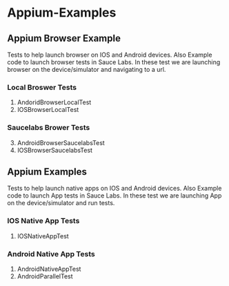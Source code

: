 # Appium-Examples

## Appium Browser Example 
Tests to help launch browser on IOS and Android devices. 
Also Example code to launch browser tests in Sauce Labs. 
In these test we are launching browser on the device/simulator and navigating to a url.
  ### Local Broswer Tests
  1. AndoridBrowserLocalTest
  2. IOSBrowserLocalTest
  ### Saucelabs Brower Tests
  3. AndroidBrowserSaucelabsTest
  4. IOSBrowserSaucelabsTest

## Appium Examples
Tests to help launch native apps on IOS and Android devices. 
Also Example code to launch App tests in Sauce Labs. 
In these test we are launching App on the device/simulator and run tests.
  ### IOS Native App Tests
  1. IOSNativeAppTest
  ### Android Native App Tests
  1. AndroidNativeAppTest
  2. AndroidParallelTest
